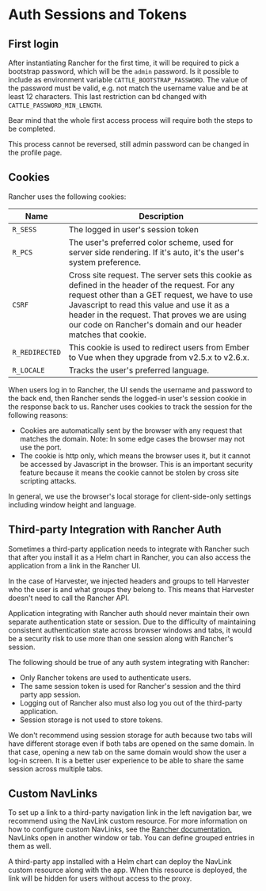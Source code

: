 # Auth Sessions and Tokens

## First login

After instantiating Rancher for the first time, it will be required to pick a bootstrap password, which will be the `admin` password. Is it possible to include as environment variable `CATTLE_BOOTSTRAP_PASSWORD`.
The value of the password must be valid, e.g. not match the username value and be at least 12 characters. This last restriction can bd changed with `CATTLE_PASSWORD_MIN_LENGTH`.

Bear mind that the whole first access process will require both the steps to be completed.

This process cannot be reversed, still admin password can be changed in the profile page.

## Cookies

Rancher uses the following cookies:

| Name | Description |
|------|-------------|
| `R_SESS` | The logged in user's session token |
| `R_PCS`  | The user's preferred color scheme, used for server side rendering. If it's auto, it's the user's system preference. |
| `CSRF`   | Cross site request. The server sets this cookie as defined in the header of the request. For any request other than a GET request, we have to use Javascript to read this value and use it as a header in the request. That proves we are using our code on Rancher's domain and our header matches that cookie. |
| `R_REDIRECTED` | This cookie is used to redirect users from Ember to Vue when they upgrade from v2.5.x to v2.6.x. |
| `R_LOCALE` | Tracks the user's preferred language. |

When users log in to Rancher, the UI sends the username and password to the back end, then Rancher sends the logged-in user's session cookie in the response back to us. Rancher uses cookies to track the session for the following reasons:

- Cookies are automatically sent by the browser with any request that matches the domain. Note: In some edge cases the browser may not use the port.
- The cookie is http only, which means the browser uses it, but it cannot be accessed by Javascript in the browser. This is an important security feature because it means the cookie cannot be stolen by cross site scripting attacks.

In general, we use the browser's local storage for client-side-only settings including window height and language.

## Third-party Integration with Rancher Auth

Sometimes a third-party application needs to integrate with Rancher such that after you install it as a Helm chart in Rancher, you can also access the application from a link in the Rancher UI.

In the case of Harvester, we injected headers and groups to tell Harvester who the user is and what groups they belong to. This means that Harvester doesn't need to call the Rancher API.

Application integrating with Rancher auth should never maintain their own separate authentication state or session. Due to the difficulty of maintaining consistent authentication state across browser windows and tabs, it would be a security risk to use more than one session along with Rancher's session.

The following should be true of any auth system integrating with Rancher:

- Only Rancher tokens are used to authenticate users.
- The same session token is used for Rancher's session and the third party app session.
- Logging out of Rancher also must also log you out of the third-party application.
- Session storage is not used to store tokens.

We don't recommend using session storage for auth because two tabs will have different storage even if both tabs are opened on the same domain. In that case, opening a new tab on the same domain would show the user a log-in screen. It is a better user experience to be able to share the same session across multiple tabs.

## Custom NavLinks

To set up a link to a third-party navigation link in the left navigation bar, we recommend using the NavLink custom resource. For more information on how to configure custom NavLinks, see the [Rancher documentation.](https://ranchermanager.docs.rancher.com/v2.8/how-to-guides/new-user-guides/authentication-permissions-and-global-configuration/custom-branding#custom-navigation-links) NavLinks open in another window or tab. You can define grouped entries in them as well.

A third-party app installed with a Helm chart can deploy the NavLink custom resource along with the app. When this resource is deployed, the link will be hidden for users without access to the proxy.